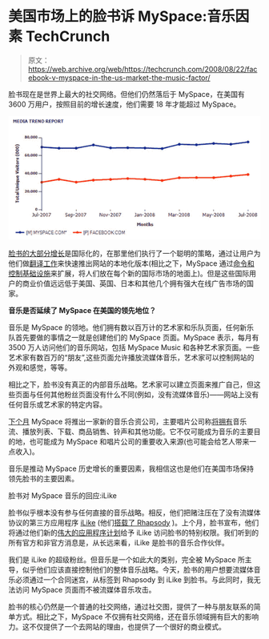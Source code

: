 # 美国市场上的脸书诉 MySpace:音乐因素 TechCrunch

> 原文：<https://web.archive.org/web/https://techcrunch.com/2008/08/22/facebook-v-myspace-in-the-us-market-the-music-factor/>

脸书现在是世界上最大的社交网络。但他们仍然落后于 MySpace，在美国有 3600 万用户，按照目前的增长速度，他们需要 18 年才能超过 MySpace。

![](img/153473a268803bb8624a816950ba1313.png)

[脸书的大部分增长](https://web.archive.org/web/20221006074056/http://www.beta.techcrunch.com/2008/08/12/facebook-is-not-only-the-worlds-largest-social-network-it-is-also-the-fastest-growing/)是国际化的，在那里他们执行了一个聪明的策略，通过让用户为他们做[翻译工作](https://web.archive.org/web/20221006074056/http://www.beta.techcrunch.com/2008/03/31/facebook-gets-aggressive-on-translations-adding-22-more-languages/)来快速推出网站的本地化版本(相比之下，MySpace 通过[命令和控制基础设施](https://web.archive.org/web/20221006074056/http://www.beta.techcrunch.com/2008/01/18/myspace-russia-quietly-launches-myspace-turkey-coming/)来扩展，将人们放在每个新的国际市场的地面上)。但是这些国际用户的商业价值远远低于美国、英国、日本和其他几个拥有强大在线广告市场的国家。

**音乐是否延续了 MySpace 在美国的领先地位？**

音乐是 MySpace 的领地。他们拥有数以百万计的艺术家和乐队页面，任何新乐队首先要做的事情之一就是创建他们的 MySpace 页面。MySpace 表示，每月有 3500 万人访问他们的音乐网站，包括 MySpace Music 和各种艺术家页面。一些艺术家有数百万的“朋友”,这些页面允许播放流媒体音乐，艺术家可以控制网站的外观和感觉，等等。

相比之下，脸书没有真正的内部音乐战略。艺术家可以建立页面来推广自己，但这些页面与任何其他粉丝页面没有什么不同(例如，没有流媒体音乐)——网站上没有任何音乐或艺术家的特定内容。

[下个月](https://web.archive.org/web/20221006074056/http://www.beta.techcrunch.com/2008/07/23/myspaces-dewolfe-says-new-music-joint-venture-to-launch-in-september/) MySpace 将推出一家新的音乐合资公司，主要唱片公司称[将拥有](https://web.archive.org/web/20221006074056/http://www.beta.techcrunch.com/2008/07/25/amazon-to-power-upcoming-myspace-music-downloads/)音乐流、播放列表、下载、商品销售、铃声和其他功能。它不仅可能成为音乐的主要目的地，也可能成为 MySpace 和唱片公司的重要收入来源(也可能会给艺人带来一点收入)。

音乐是推动 MySpace 历史增长的重要因素，我相信这也是他们在美国市场保持领先脸书的主要因素。

脸书对 MySpace 音乐的回应:iLike

脸书似乎根本没有参与任何直接的音乐战略。相反，他们把赌注压在了没有流媒体协议的第三方应用程序 [iLike](https://web.archive.org/web/20221006074056/http://www.ilike.com/) (他们[搭载了 Rhapsody](https://web.archive.org/web/20221006074056/http://www.beta.techcrunch.com/2008/07/20/ilike-launches-full-song-playback-and-ad-platform/) )。上个月，脸书宣布，他们将通过他们新的[伟大的应用程序计划](https://web.archive.org/web/20221006074056/http://www.beta.techcrunch.com/2008/07/23/liveblogging-the-facebook-developer-conference/)给予 iLike 访问脸书的特别权限。我们听到的所有官方和非官方消息是，从长远来看，iLike 是脸书的音乐合作伙伴。

我们是 iLike 的超级粉丝。但音乐是一个如此大的类别，完全被 MySpace 所主导，似乎他们应该直接控制他们的整体音乐战略。今天，脸书的用户想要流媒体音乐必须通过一个合同迷宫，从标签到 Rhapsody 到 iLike 到脸书。与此同时，我无法访问 MySpace 页面而不被流媒体音乐攻击。

脸书的核心仍然是一个普通的社交网络，通过社交图，提供了一种与朋友联系的简单方式。相比之下，MySpace 不仅拥有社交网络，还在音乐领域拥有巨大的影响力。这不仅提供了一个去网站的理由，也提供了一个很好的商业模式。